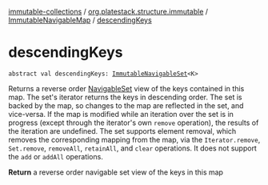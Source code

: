 [immutable-collections](../../index.md) / [org.platestack.structure.immutable](../index.md) / [ImmutableNavigableMap](index.md) / [descendingKeys](.)

# descendingKeys

`abstract val descendingKeys: `[`ImmutableNavigableSet`](../-immutable-navigable-set/index.md)`<K>`

Returns a reverse order [NavigableSet](http://docs.oracle.com/javase/6/docs/api/java/util/NavigableSet.html) view of the keys contained in this map.
The set's iterator returns the keys in descending order.
The set is backed by the map, so changes to the map are reflected in
the set, and vice-versa.  If the map is modified while an iteration
over the set is in progress (except through the iterator's own `remove` operation), the results of the iteration are undefined.  The
set supports element removal, which removes the corresponding mapping
from the map, via the `Iterator.remove`, `Set.remove`,
`removeAll`, `retainAll`, and `clear` operations.
It does not support the `add` or `addAll` operations.

**Return**
a reverse order navigable set view of the keys in this map


